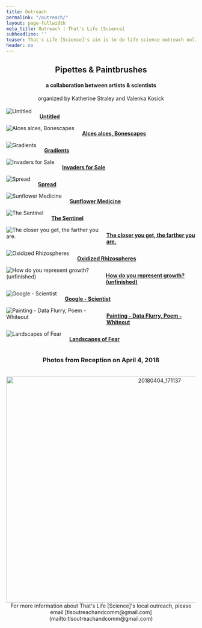 ```yaml
---
title: Outreach
permalink: "/outreach/"
layout: page-fullwidth
meta_title: Outreach | That's Life [Science]
subheadline: ''
teaser: That's Life [Science]'s aim is to do life science outreach online and in our local community. Check out our latest outreach events below!
header: no
---
```


<center><h2>Pipettes & Paintbrushes</h2></center>  
<center><h4>a collaboration between artists & scientists</h4></center>  
<center>organized by Katherine Straley and Valenka Kosick</center><br>

<div class="row row-centered">
        <div class="large-3 columns">
        <img src="{{ site.urlimg }}hambrecht-01.jpg" alt="Untitled">
        <p><a href = "{{ site.url }}/outreach/hambrecht"><b>Untitled</b></a></p></div>
        <div class="large-3 columns">
        <img src="{{ site.urlimg }}fahey-01.jpg" alt="Alces alces, Bonescapes">
        <p><a href = "{{ site.url }}/outreach/fahey"><b>Alces alces, Bonescapes</b></a></p></div>
        <div class="large-3 columns">
        <img src="{{ site.urlimg }}cousins-01.jpg" alt="Gradients">
        <p><a href = "{{ site.url }}/outreach/cousins"><b>Gradients</b></a></p></div>
        <div class="large-3 columns">
        <img src="{{ site.urlimg }}capaldo-01.jpg" alt="Invaders for Sale">
        <p><a href = "{{ site.url }}/outreach/capaldo"><b>Invaders for Sale</b></a></p></div>
</div>
<div class="row row-centered">
        <div class="large-3 columns">
        <img src="{{ site.urlimg }}gallagher-01.jpg" alt="Spread">
        <p><a href = "{{ site.url }}/outreach/gallagher"><b>Spread</b></a></p>
        </div>
        <div class="large-3 columns">
        <img src="{{ site.urlimg }}ashesimmer-01.jpg" alt="Sunflower Medicine">  
        <p><a href = "{{ site.url }}/outreach/ashesimmer"><b>Sunflower Medicine</b></a></p>
        </div>
        <div class="large-3 columns">
        <img src="{{ site.urlimg }}bell-01.jpg" alt="The Sentinel">
        <p><a href = "{{ site.url }}/outreach/bell"><b>The Sentinel</b></a></p>
        </div>
        <div class="large-3 columns">
        <img src="{{ site.urlimg }}narcisse-01.jpg" alt="The closer you get, the farther you are.">
        <p><a href = "{{ site.url }}/outreach/narcisse"><b>The closer you get, the farther you are.</b></a></p>
        </div>
</div>
<div class="row row-centered">
        <div class="large-3 columns">
        <img src="{{ site.urlimg }}bishop-01.jpg" alt="Oxidized Rhizospheres">
        <p><a href = "{{ site.url }}/outreach/bishop"><b>Oxidized Rhizospheres</b></a></p>
        </div>
        <div class="large-3 columns">
        <img src="{{ site.urlimg }}francis-01-01.jpg" alt="How do you represent growth? (unfinished)">
        <p><a href = "{{ site.url }}/outreach/francis"><b>How do you represent growth? (unfinished)</b></a></p></div>
        <div class="large-3 columns">
        <img src="{{ site.urlimg }}khanna-01.jpg" alt="Google - Scientist">
        <p><a href = "{{ site.url }}/outreach/khanna"><b>Google - Scientist</b></a></p>
        </div>
        <div class="large-3 columns">
        <img src="{{ site.urlimg }}chen-01.jpg" alt="Painting - Data Flurry, Poem - Whiteout">
        <p><a href = "{{ site.url }}/outreach/chen"><b>Painting - Data Flurry, Poem - Whiteout</b></a></p>
        </div>
</div>
<div class="row row-centered">
        <div class="large-3 columns end">
        <img src="{{ site.urlimg }}bonnanzio-01.jpg" alt="Landscapes of Fear">
        <p><a href = "{{ site.url }}/outreach/bonnanzio"><b>Landscapes of Fear</b></a></p>
        </div>
</div>

<center><h3>Photos from Reception on April 4, 2018</h3></center><br>

<center><a data-flickr-embed="true" data-context="true"  href="https://www.flickr.com/photos/139839751@N06/41563429282/in/album-72157666012352517/" title="20180404_171137"><img src="https://farm1.staticflickr.com/911/41563429282_91e20d9c80_c.jpg" width="800" height="600" alt="20180404_171137"></a><script async src="//embedr.flickr.com/assets/client-code.js" charset="utf-8"></script></center>


<center>For more information about That's Life [Science]'s local outreach, please email [tlsoutreachandcomm@gmail.com](mailto:tlsoutreachandcomm@gmail.com)</center>
